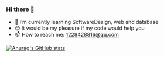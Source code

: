 ### Hi there 👋
- 🌱 I’m currently learning SoftwareDesign, web and database
- 😊 It would be my pleasure if my code would help you
- 📫 How to reach me: 1228428816@qq.com

[![Anurag's GitHub stats](https://github-readme-stats.vercel.app/api?username=cdt3211&show_icons=true&theme=dark)](https://github.com/anuraghazra/github-readme-stats)

<!--
**cdt3211/cdt3211** is a ✨ _special_ ✨ repository because its `README.md` (this file) appears on your GitHub profile.

Here are some ideas to get you started:

- 🔭 I’m currently working on ...
- 🌱 I’m currently learning ...
- 👯 I’m looking to collaborate on ...
- 🤔 I’m looking for help with ...
- 💬 Ask me about ...
- 📫 How to reach me: ...
- 😄 Pronouns: ...
- ⚡ Fun fact: ...
-->
